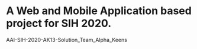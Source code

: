 # A Web and Mobile Application based project for SIH 2020.

 AAI-SIH-2020-AK13-Solution_Team_Alpha_Keens

